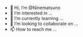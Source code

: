 - 👋 Hi, I’m @Ninematsuno
- 👀 I’m interested in ... 
- 🌱 I’m currently learning ...
- 💞️ I’m looking to collaborate on ...
- 📫 How to reach me ...

<!---
Ninematsuno/Ninematsuno is a ✨ special ✨ repository because its `README.md` (this file) appears on your GitHub profile.
You can click the Preview link to take a look at your changes.
--->
